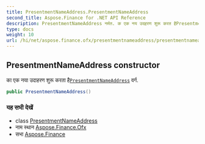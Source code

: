 ```yaml
---
title: PresentmentNameAddress.PresentmentNameAddress
second_title: Aspose.Finance for .NET API Reference
description: PresentmentNameAddress नर्मत. क एक नय उदहरण शुरू करत हैPresentmentNameAddress वर्ग.
type: docs
weight: 10
url: /hi/net/aspose.finance.ofx/presentmentnameaddress/presentmentnameaddress/
---
```

## PresentmentNameAddress constructor

का एक नया उदाहरण शुरू करता है[`PresentmentNameAddress`](../) वर्ग.

```csharp
public PresentmentNameAddress()
```

### यह सभी देखें

* class [PresentmentNameAddress](../)
* नाम स्थान [Aspose.Finance.Ofx](../../presentmentnameaddress/)
* सभा [Aspose.Finance](../../../)


